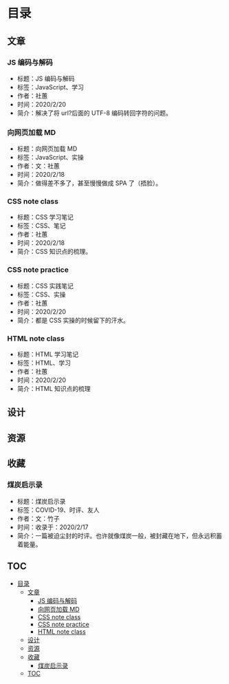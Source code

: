 # 目录

<!--模板 ###的标题名必须就是文件名（无后缀）
- 标题：
- 标签：
- 作者：
- 时间：
- 简介：
-->

## 文章

### JS 编码与解码

- 标题：JS 编码与解码
- 标签：JavaScript、学习
- 作者：社蕙
- 时间：2020/2/20
- 简介：解决了将 url?后面的 UTF-8 编码转回字符的问题。

### 向网页加载 MD

- 标题：向网页加载 MD
- 标签：JavaScript、实操
- 作者：文：社蕙
- 时间：2020/2/18
- 简介：做得差不多了，甚至慢慢做成 SPA 了（捂脸）。

### CSS note class

- 标题：CSS 学习笔记
- 标签：CSS、笔记
- 作者：社蕙
- 时间：2020/2/18
- 简介：CSS 知识点的梳理。

### CSS note practice

- 标题：CSS 实践笔记
- 标签：CSS、实操
- 作者：社蕙
- 时间：2020/2/20
- 简介：都是 CSS 实操的时候留下的汗水。

### HTML note class

- 标题：HTML 学习笔记
- 标签：HTML、学习
- 作者：社蕙
- 时间：2020/2/20
- 简介：HTML 知识点的梳理

## 设计

## 资源

## 收藏

### 煤炭启示录

- 标题：煤炭启示录
- 标签：COVID-19、时评、友人
- 作者：文：竹子
- 时间：收录于：2020/2/17
- 简介：一篇被迫尘封的时评。也许就像煤炭一般，被封藏在地下，但永远积蓄着能量。

## TOC

<!-- TOC -->

- [目录](#%e7%9b%ae%e5%bd%95)
  - [文章](#%e6%96%87%e7%ab%a0)
    - [JS 编码与解码](#js-%e7%bc%96%e7%a0%81%e4%b8%8e%e8%a7%a3%e7%a0%81)
    - [向网页加载 MD](#%e5%90%91%e7%bd%91%e9%a1%b5%e5%8a%a0%e8%bd%bd-md)
    - [CSS note class](#css-note-class)
    - [CSS note practice](#css-note-practice)
    - [HTML note class](#html-note-class)
  - [设计](#%e8%ae%be%e8%ae%a1)
  - [资源](#%e8%b5%84%e6%ba%90)
  - [收藏](#%e6%94%b6%e8%97%8f)
    - [煤炭启示录](#%e7%85%a4%e7%82%ad%e5%90%af%e7%a4%ba%e5%bd%95)
  - [TOC](#toc)

<!-- /TOC -->
